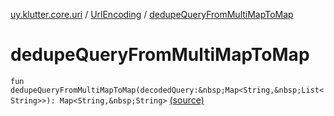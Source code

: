 [uy.klutter.core.uri](../index.md) / [UrlEncoding](index.md) / [dedupeQueryFromMultiMapToMap](.)


# dedupeQueryFromMultiMapToMap
`fun dedupeQueryFromMultiMapToMap(decodedQuery:&nbsp;Map<String,&nbsp;List<String>>): Map<String,&nbsp;String>` [(source)](https://github.com/kohesive/klutter/blob/master/core-jdk6/src/main/kotlin/uy/klutter/core/uri/UrlEncoding.kt#L467)


